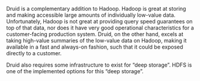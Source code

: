 Druid is a complementary addition to Hadoop. Hadoop is great at storing and making accessible large amounts of individually low-value data. Unfortunately, Hadoop is not great at providing query speed guarantees on top of that data, nor does it have very good operational characteristics for a customer-facing production system. Druid, on the other hand, excels at taking high-value summaries of the low-value data on Hadoop, making it available in a fast and always-on fashion, such that it could be exposed directly to a customer.

Druid also requires some infrastructure to exist for “deep storage”. HDFS is one of the implemented options for this “deep storage”.
